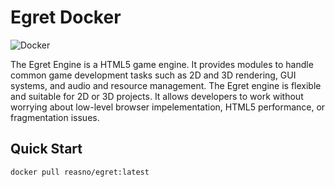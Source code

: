 # Egret Docker

![Docker](https://github.com/Reasno/egret/workflows/Docker/badge.svg)

The Egret Engine is a HTML5 game engine. It provides modules to handle common game development tasks such as 2D and 3D rendering, GUI systems, and audio and resource management. The Egret engine is flexible and suitable for 2D or 3D projects. It allows developers to work without worrying about low-level browser impelementation, HTML5 performance, or fragmentation issues.

## Quick Start

```bash
docker pull reasno/egret:latest
```
